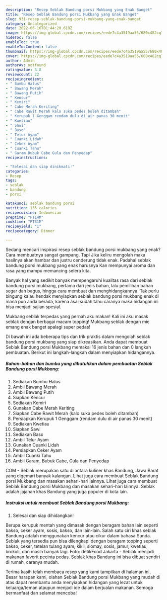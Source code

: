 ```yaml
---
description: "Resep Seblak Bandung porsi Mukbang yang Enak Banget"
title: "Resep Seblak Bandung porsi Mukbang yang Enak Banget"
slug: 931-resep-seblak-bandung-porsi-mukbang-yang-enak-banget
category: Uncategorized
date: 2022-06-16T01:44:20.618Z
image: https://img-global.cpcdn.com/recipes/eede7c4a3519aa55/680x482cq70/seblak-bandung-porsi-mukbang-foto-resep-utama.jpg
hideToc: false
enableToc: true
enableTocContent: false
thumbnail: https://img-global.cpcdn.com/recipes/eede7c4a3519aa55/680x482cq70/seblak-bandung-porsi-mukbang-foto-resep-utama.jpg
cover: https://img-global.cpcdn.com/recipes/eede7c4a3519aa55/680x482cq70/seblak-bandung-porsi-mukbang-foto-resep-utama.jpg
author: Admin
authorAv: notfound
ratingvalue: 3.8
reviewcount: 22
recipeingredient:
- " Bumbu Halus"
- " Bawang Merah"
- " Bawang Putih"
- " Kencur"
- " Kemiri"
- " Cabe Merah Keriting"
- " Cabe Rawit Merah kalo suka pedes boleh ditambah"
- " Kerupuk 1 Genggam rendam dulu di air panas 30 menit"
- " Kwetiau"
- " Sawi"
- " Baso"
- " Telur Ayam"
- " Cuanki Lidah"
- " Ceker Ayam"
- " Cuanki Tahu"
- " Garam Bubuk Cabe Gula dan Penyedap"
recipeinstructions:

- "Selesai dan siap dinikmati!"
categories:
- Resep
tags:
- seblak
- bandung
- porsi

katakunci: seblak bandung porsi 
nutrition: 135 calories
recipecuisine: Indonesian
preptime: "PT14M"
cooktime: "PT31M"
recipeyield: "1"
recipecategory: Dinner

---
```



Sedang mencari inspirasi resep seblak bandung porsi mukbang yang enak? Cara membuatnya sangat gampang. Tapi Jika keliru mengolah maka hasilnya akan hambar dan justru cenderung tidak enak. Padahal seblak bandung porsi mukbang yang enak harusnya Kan mempunyai aroma dan rasa yang mampu memancing selera kita.


Banyak hal yang sedikit banyak mempengaruhi kualitas rasa dari seblak bandung porsi mukbang, pertama dari jenis bahan, lalu pemilihan bahan segar dan bagus, hingga cara membuat dan menghidangkannya. Tak perlu bingung kalau hendak menyiapkan seblak bandung porsi mukbang enak di mana pun anda berada, karena asal sudah tahu caranya maka hidangan ini bisa menjadi sajian spesial.

Mukbang seblak terpedas yang pernah aku makan! Kali ini aku masak seblak dengan berbagai macam topping! Mukbang seblak dengan mie emang enak banget apalagi super pedas!


Di bawah ini ada beberapa tips dan trik praktis dalam mengolah seblak bandung porsi mukbang yang siap dikreasikan. Anda dapat membuat Seblak Bandung porsi Mukbang memakai 16 jenis bahan dan 0 langkah pembuatan. Berikut ini langkah-langkah dalam menyiapkan hidangannya.

<!--inarticleads1-->

##### Bahan-bahan dan bumbu yang dibutuhkan dalam pembuatan Seblak Bandung porsi Mukbang:

1. Sediakan  Bumbu Halus
1. Ambil  Bawang Merah
1. Ambil  Bawang Putih
1. Siapkan  Kencur
1. Sediakan  Kemiri
1. Gunakan  Cabe Merah Keriting
1. Siapkan  Cabe Rawit Merah (kalo suka pedes boleh ditambah)
1. Persiapkan  Kerupuk 1 Genggam (rendam dulu di air panas 30 menit)
1. Sediakan  Kwetiau
1. Siapkan  Sawi
1. Sediakan  Baso
1. Ambil  Telur Ayam
1. Gunakan  Cuanki Lidah
1. Persiapkan  Ceker Ayam
1. Ambil  Cuanki Tahu
1. Ambil  Garam, Bubuk Cabe, Gula dan Penyedap


COM - Seblak merupakan satu di antara kuliner khas Bandung, Jawa Barat yang digemari banyak kalangan. Lihat juga cara membuat Seblak Bandung porsi Mukbang dan masakan sehari-hari lainnya. Lihat juga cara membuat Seblak Bandung porsi Mukbang dan masakan sehari-hari lainnya. Seblak adalah jajanan khas Bandung yang juga populer di kota lain. 

<!--inarticleads2-->

##### Instruksi untuk membuat Seblak Bandung porsi Mukbang:


1. Selesai dan siap dihidangkan!

Berupa kerupuk mentah yang dimasak dengan beragam bahan lain seperti bakso, ceker ayam, sosis, bakso, dan lain-lain. Salah satu ciri khas seblak Bandung adalah menggunakan kencur atau cikur dalam bahasa Sunda. Seblak yang tersedia pun bisa dilengkapi dengan beragam topping seperti bakso, ceker, tetelan tulang ayam, kikil, siomay, sosis, jamur, kwetiau, brokoli, dan masih banyak lagi. Foto: detikFood Jakarta - Seblak menjadi makanan favorit pecinta pedas. Seblak khas Bandung ini bisa dibuat sendiri di rumah, caranya mudah. 

Terima kasih telah membaca resep yang kami tampilkan di halaman ini. Besar harapan kami, olahan Seblak Bandung porsi Mukbang yang mudah di atas dapat membantu anda menyiapkan hidangan yang lezat untuk keluarga/teman ataupun menjadi ide dalam berjualan makanan. Semoga bermanfaat dan selamat mencoba!

